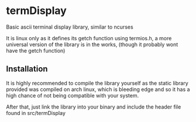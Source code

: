 # termDisplay
Basic ascii terminal display library, similar to ncurses

It is linux only as it defines its getch function using termios.h, a more universal version of the library is in the works, (though it probably wont have the getch function)

## Installation
It is highly recommended to compile the library yourself as the static library provided was compiled on arch linux, which is bleeding edge and so it has a high chance of not being compatible with your system.

After that, just link the library into your binary and include the header file found in src/termDisplay
